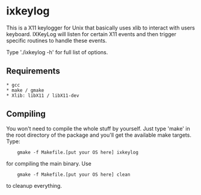 ixkeylog
========

This is a X11 keylogger for Unix that basically uses xlib to interact with users
keyboard. IXKeyLog will listen for certain X11 events and then trigger specific
routines to handle these events. 

Type './ixkeylog -h' for full list of options.


Requirements
------------

    * gcc
    * make / gmake
    * Xlib: libX11 / libX11-dev
    
    
Compiling
------------

You won't need to compile the whole stuff by yourself. Just type 'make' in the
root directory of the package and you'll get the available make targets. Type:

        gmake -f Makefile.[put your OS here] ixkeylog

for compiling the main binary. Use

        gmake -f Makefile.[put your OS here] clean

to cleanup everything. 
    

